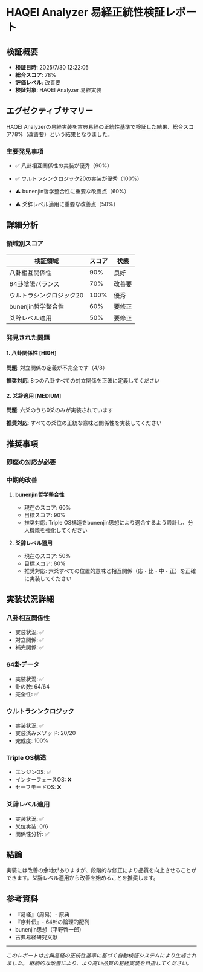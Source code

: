 # HAQEI Analyzer 易経正統性検証レポート

## 検証概要

- **検証日時**: 2025/7/30 12:22:05
- **総合スコア**: 78%
- **評価レベル**: 改善要
- **検証対象**: HAQEI Analyzer 易経実装

## エグゼクティブサマリー

HAQEI Analyzerの易経実装を古典易経の正統性基準で検証した結果、総合スコア78%（改善要）という結果となりました。

### 主要発見事項

- ✅ 八卦相互関係性の実装が優秀（90%）
- ✅ ウルトラシンクロジック20の実装が優秀（100%）

- ⚠️ bunenjin哲学整合性に重要な改善点（60%）
- ⚠️ 爻辞レベル適用に重要な改善点（50%）

## 詳細分析

### 領域別スコア

| 検証領域 | スコア | 状態 |
|---------|--------|------|
| 八卦相互関係性 | 90% | 良好 |
| 64卦陰陽バランス | 70% | 改善要 |
| ウルトラシンクロジック20 | 100% | 優秀 |
| bunenjin哲学整合性 | 60% | 要修正 |
| 爻辞レベル適用 | 50% | 要修正 |

### 発見された問題


#### 1. 八卦関係性 [HIGH]

**問題**: 対立関係の定義が不完全です（4/8）

**推奨対応**: 8つの八卦すべての対立関係を正確に定義してください




#### 2. 爻辞適用 [MEDIUM]

**問題**: 六爻のうち0爻のみが実装されています

**推奨対応**: すべての爻位の正統な意味と関係性を実装してください




## 推奨事項

### 即座の対応が必要



### 中期的改善


1. **bunenjin哲学整合性**
   - 現在のスコア: 60%
   - 目標スコア: 90%
   - 推奨対応: Triple OS構造をbunenjin思想により適合するよう設計し、分人機能を強化してください


2. **爻辞レベル適用**
   - 現在のスコア: 50%
   - 目標スコア: 80%
   - 推奨対応: 六爻すべての位置的意味と相互関係（応・比・中・正）を正確に実装してください


## 実装状況詳細

### 八卦相互関係性
- 実装状況: ✅
- 対立関係: ✅
- 補完関係: ✅

### 64卦データ
- 実装状況: ✅
- 卦の数: 64/64
- 完全性: ✅

### ウルトラシンクロジック
- 実装状況: ✅
- 実装済みメソッド: 20/20
- 完成度: 100%

### Triple OS構造
- エンジンOS: ✅
- インターフェースOS: ❌
- セーフモードOS: ❌

### 爻辞レベル適用
- 実装状況: ✅
- 爻位実装: 0/6
- 関係性分析: ✅

## 結論

実装には改善の余地がありますが、段階的な修正により品質を向上させることができます。爻辞レベル適用から改善を始めることを推奨します。

## 参考資料

- 『易経』（周易）- 原典
- 『序卦伝』- 64卦の論理的配列
- bunenjin思想（平野啓一郎）
- 古典易経研究文献

---

*このレポートは古典易経の正統性基準に基づく自動検証システムにより生成されました。*
*継続的な改善により、より高い品質の易経実装を目指してください。*
